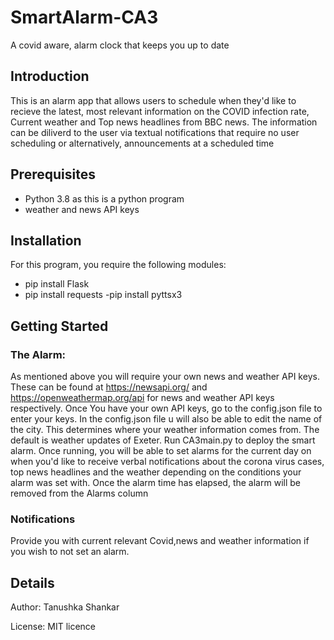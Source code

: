 # SmartAlarm-CA3
A covid aware, alarm clock that keeps you up to date
## Introduction
This is an alarm app that allows users to schedule when they'd like to recieve the latest, most relevant information on the COVID infection rate, Current weather and Top news headlines from BBC news.
The information can be diliverd to the user via textual notifications that require no user scheduling or alternatively, announcements at a scheduled time
## Prerequisites
- Python 3.8 as this is a python program
- weather and news API keys
## Installation 
For this program, you require the following modules:
- pip install Flask
- pip install requests
-pip install pyttsx3

## Getting Started
### The Alarm:
As mentioned above you will require your own news and weather API keys. These can be found at https://newsapi.org/ and https://openweathermap.org/api for news and weather API keys respectively.
Once You have your own API keys, go to the config.json file to enter your keys. In the config.json file u will also be able to edit the name of the city. This determines where your weather information comes from. The default is weather updates of Exeter.
Run CA3main.py to deploy the smart alarm.
Once running, you will be able to set alarms for the current day on when you'd like to receive verbal notifications about the corona virus cases, top news headlines and the weather depending on the conditions your alarm was set with. Once the alarm time has elapsed, the alarm will be removed from the Alarms column
### Notifications 
Provide you with current relevant Covid,news and weather information if you wish to not set an alarm.
## Details
Author: Tanushka Shankar

License: MIT licence 

